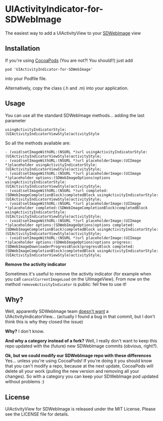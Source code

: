 UIActivityIndicator-for-SDWebImage
==================================

The easiest way to add a UIActivityView to your [SDWebImage](https://github.com/rs/SDWebImage) view


Installation
-----------

If you're using  [CocoaPods](http://cocoapods.org) (You are not?! You should!!) just add 
    
    pod 'UIActivityIndicator-for-SDWebImage'
into your Podfile file.

Alternatively, copy the class (.h and .m) into your application. 


Usage
-----------

You can use all the standard SDWebImage methods... adding the last parameter

    usingActivityIndicatorStyle:(UIActivityIndicatorViewStyle)activityStyle 

So all the methods available are:
 
    - (void)setImageWithURL:(NSURL *)url usingActivityIndicatorStyle:(UIActivityIndicatorViewStyle)activityStyle;
	- (void)setImageWithURL:(NSURL *)url placeholderImage:(UIImage *)placeholder usingActivityIndicatorStyle:(UIActivityIndicatorViewStyle)activityStyle;
	- (void)setImageWithURL:(NSURL *)url placeholderImage:(UIImage *)placeholder options:(SDWebImageOptions)options usingActivityIndicatorStyle:(UIActivityIndicatorViewStyle)activityStyle;
	- (void)setImageWithURL:(NSURL *)url completed:(SDWebImageCompletionBlock)completedBlock usingActivityIndicatorStyle:(UIActivityIndicatorViewStyle)activityStyle;
	- (void)setImageWithURL:(NSURL *)url placeholderImage:(UIImage *)placeholder completed:(SDWebImageCompletionBlock)completedBlock usingActivityIndicatorStyle:(UIActivityIndicatorViewStyle)activityStyle;
	- (void)setImageWithURL:(NSURL *)url placeholderImage:(UIImage *)placeholder options:(SDWebImageOptions)options completed:(SDWebImageCompletionBlock)completedBlock usingActivityIndicatorStyle:(UIActivityIndicatorViewStyle)activityStyle;
	- (void)setImageWithURL:(NSURL *)url placeholderImage:(UIImage *)placeholder options:(SDWebImageOptions)options progress:(SDWebImageDownloaderProgressBlock)progressBlock completed:(SDWebImageCompletionBlock)completedBlock usingActivityIndicatorStyle:(UIActivityIndicatorViewStyle)activityStyle;



**Remove the activity indicator**

Sometimes it's useful to remove the activity indicator (for example when you call `cancelCurrentImageLoad` on the UIImageView). 
From now on the method `removeActivityIndicator` is public: fell free to use it! 


Why?
-----------

Well, apparently SDWebImage team [doesn't want](https://github.com/rs/SDWebImage/pull/131) a UIActivityIndicatorView... (actually I found a bug in that commit, but I don't think this is why they closed the issue)

**Why?** I don't know. 

**And why a category instead of a fork?** Well, I really don't want to keep this repo updated with the (future) new SDWebImage commits (obvious, right?).  

**Ok, but  we could modify our SDWebImage repo with these differences** Yes... unless you're using CocoaPods! If you're doing it you should know that you can't modify a repo, because at the next update, CocoaPods will delete all your work (pulling the new version and removing all your changes). So with a category you can keep your SDWebImage pod updated without problems :) 


License
-------

UIActivityView for SDWebImage is released under the MIT License. Please see the LICENSE file for details.